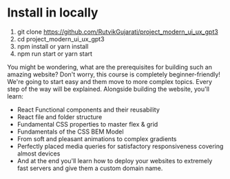 # Install in locally

1. git clone https://github.com/RutvikGujarati/project_modern_ui_ux_gpt3
2. cd project_modern_ui_ux_gpt3
3. npm install or yarn install
4. npm run start or yarn start
   

You might be wondering, what are the prerequisites for building such an amazing website? Don't worry, this course is completely beginner-friendly! We're going to start easy and them move to more complex topics. Every step of the way will be explained. Alongside building the website, you'll learn:

- React Functional components and their reusability
- React file and folder structure
- Fundamental CSS properties to master flex & grid
- Fundamentals of the CSS BEM Model
- From soft and pleasant animations to complex gradients
- Perfectly placed media queries for satisfactory responsiveness covering almost devices
- And at the end you'll learn how to deploy your websites to extremely fast servers and give them a custom domain name.

